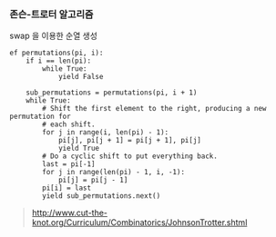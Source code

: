 ### 존슨-트로터 알고리즘
swap 을 이용한 순열 생성
```
ef permutations(pi, i):
    if i == len(pi):
        while True:
            yield False

    sub_permutations = permutations(pi, i + 1)
    while True:
        # Shift the first element to the right, producing a new permutation for
        # each shift.
        for j in range(i, len(pi) - 1):
            pi[j], pi[j + 1] = pi[j + 1], pi[j]
            yield True
        # Do a cyclic shift to put everything back.
        last = pi[-1]
        for j in range(len(pi) - 1, i, -1):
            pi[j] = pi[j - 1]
        pi[i] = last
        yield sub_permutations.next()
```
        
> http://www.cut-the-knot.org/Curriculum/Combinatorics/JohnsonTrotter.shtml

